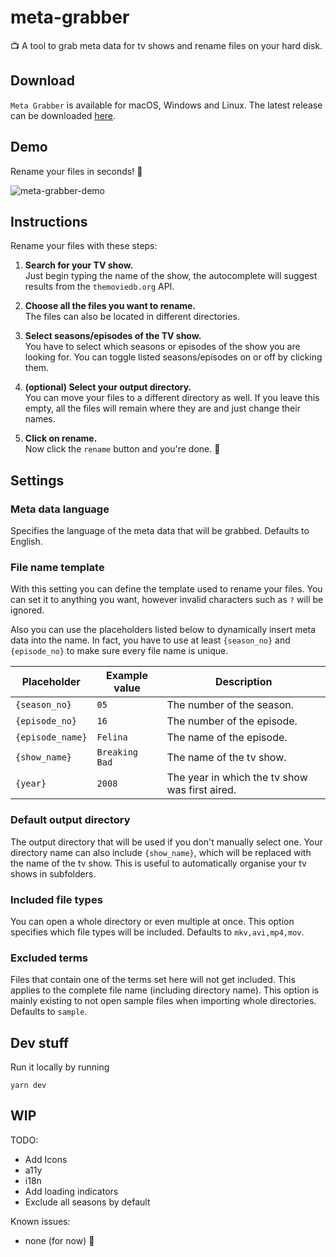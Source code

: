 # meta-grabber

📺 A tool to grab meta data for tv shows and rename files on your hard disk.

## Download

`Meta Grabber` is available for macOS, Windows and Linux.
The latest release can be downloaded [here](https://github.com/andreaswilli/meta-grabber/releases/latest).

## Demo
Rename your files in seconds! 🚀

![meta-grabber-demo](https://user-images.githubusercontent.com/17298270/45350375-ed4fbf00-b5b3-11e8-8cc2-a59e157a7205.gif)

## Instructions
Rename your files with these steps:

1. **Search for your TV show.**  
   Just begin typing the name of the show, the autocomplete will suggest results from the `themoviedb.org` API.

1. **Choose all the files you want to rename.**  
   The files can also be located in different directories.

1. **Select seasons/episodes of the TV show.**  
   You have to select which seasons or episodes of the show you are looking for. You can toggle listed seasons/episodes on or off by clicking them.

1. **(optional) Select your output directory.**  
   You can move your files to a different directory as well. If you leave this empty, all the files will remain where they are and just change their names.

1. **Click on rename.**  
   Now click the `rename` button and you're done. 🎉

## Settings

### Meta data language
Specifies the language of the meta data that will be grabbed. Defaults to English.

### File name template
With this setting you can define the template used to rename your files. You can set it to anything you want, however invalid characters such as `?` will be ignored.

Also you can use the placeholders listed below to dynamically insert meta data into the name. In fact, you have to use at least `{season_no}` and `{episode_no}` to make sure every file name is unique.

Placeholder | Example value | Description
--- | --- | ---
`{season_no}` | `05` | The number of the season.
`{episode_no}` | `16` | The number of the episode.
`{episode_name}` | `Felina` | The name of the episode.
`{show_name}` | `Breaking Bad` | The name of the tv show.
`{year}` | `2008` | The year in which the tv show was first aired.

### Default output directory
The output directory that will be used if you don't manually select one. Your directory name can also include `{show_name}`, which will be replaced with the name of the tv show. This is useful to automatically organise your tv shows in subfolders.

### Included file types
You can open a whole directory or even multiple at once. This option specifies which file types will be included. Defaults to `mkv,avi,mp4,mov`.

### Excluded terms
Files that contain one of the terms set here will not get included. This applies to the complete file name (including directory name). This option is mainly existing to not open sample files when importing whole directories. Defaults to `sample`.

## Dev stuff
Run it locally by running
```
yarn dev
```

## WIP
TODO:
* Add Icons
* a11y
* i18n
* Add loading indicators
* Exclude all seasons by default

Known issues:
* none (for now) 🎉

